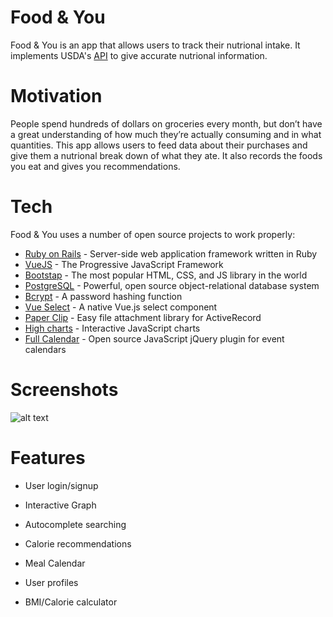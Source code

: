 # Food & You

Food & You is an app that allows users to track their nutrional intake. It implements USDA's [API] to give accurate nutrional information.

# Motivation

People spend hundreds of dollars on groceries every month, but don’t have a great understanding of how much they’re actually consuming and in what quantities. This app allows users to feed data about their purchases and give them a nutrional break down of what they ate. It also records the foods you eat and gives you recommendations. 

# Tech

Food & You uses a number of open source projects to work properly:

* [Ruby on Rails] - Server-side web application framework written in Ruby
* [VueJS] - The Progressive JavaScript Framework
* [Bootstap] - The most popular HTML, CSS, and JS library in the world
* [PostgreSQL] - Powerful, open source object-relational database system
* [Bcrypt] -  A password hashing function
* [Vue Select] - A native Vue.js select component
* [Paper Clip] - Easy file attachment library for ActiveRecord
* [High charts] - Interactive JavaScript charts
* [Full Calendar] - Open source JavaScript jQuery plugin for event calendars

# Screenshots

![alt text](https://cdn.rawgit.com/mgenova12/Nutrition-app/fed55ee9/app/assets/images/Food%26you.jpg)

# Features

* User login/signup
* Interactive Graph
* Autocomplete searching
* Calorie recommendations
* Meal Calendar
* User profiles
* BMI/Calorie calculator 



   [API]: <https://ndb.nal.usda.gov/ndb/doc/>
   [VueJS]: <https://vuejs.org/>
   [Ruby on Rails]: <http://rubyonrails.org/>
   [BootStap]: <http://getbootstrap.com/>
   [Full Calendar]: <https://fullcalendar.io/>
   [High Charts]: <https://www.highcharts.com/>
   [PostgreSQL]: <https://www.postgresql.org/>
   [Vue Select]: <http://sagalbot.github.io/vue-select/>
   [Paper Clip]: <https://github.com/thoughtbot/paperclip/>
   [Bcrypt]: <https://github.com/codahale/bcrypt-ruby/>
   
   
   

